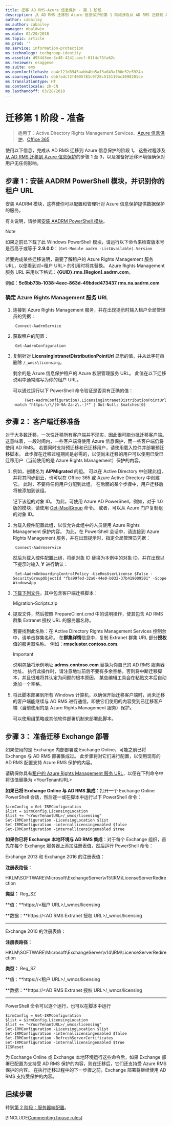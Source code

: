 ```yaml
---
title: 迁移 AD RMS-Azure 信息保护 - 第 1 阶段
description: 从 AD RMS 迁移到 Azure 信息保护的第 1 阶段涉及从 AD RMS 迁移到 Azure 信息保护中的步骤 1 至 3。
author: cabailey
ms.author: cabailey
manager: mbaldwin
ms.date: 02/20/2018
ms.topic: article
ms.prod: ''
ms.service: information-protection
ms.technology: techgroup-identity
ms.assetid: d954d3ee-3c48-4241-aecf-01f4c75fa62c
ms.reviewer: esaggese
ms.suite: ems
ms.openlocfilehash: ea4c121d8945aabb4bb5a13a043a100e32e5924a
ms.sourcegitcommit: dbbfadc72f4005f81c9f28c515119bc3098201ce
ms.translationtype: HT
ms.contentlocale: zh-CN
ms.lasthandoff: 03/28/2018
---
```

# <a name="migration-phase-1---preparation"></a>迁移第 1 阶段 - 准备

>适用于：Active Directory Rights Management Services、[Azure 信息保护](https://azure.microsoft.com/pricing/details/information-protection)、[Office 365](http://download.microsoft.com/download/E/C/F/ECF42E71-4EC0-48FF-AA00-577AC14D5B5C/Azure_Information_Protection_licensing_datasheet_EN-US.pdf)

使用以下信息，完成从 AD RMS 迁移到 Azure 信息保护的阶段 1。 这些过程涉及[从 AD RMS 迁移到 Azure 信息保护](migrate-from-ad-rms-to-azure-rms.md)的步骤 1 至 3，以及准备好迁移环境但确保对用户无任何影响。


## <a name="step-1-install-the-aadrm-powershell-module-and-identify-your-tenant-url"></a>步骤 1：安装 AADRM PowerShell 模块，并识别你的租户 URL

安装 AADRM 模块，这样使你可以配置和管理针对 Azure 信息保护提供数据保护的服务。

有关说明，请参阅[安装 AADRM PowerShell 模块](../deploy-use/install-powershell.md)。

> [!NOTE]
> 如果之前已下载了此 Windows PowerShell 模块，请运行以下命令来检查版本号是否高于或等于 **2.9.0.0**：`(Get-Module aadrm -ListAvailable).Version`

若要完成某些迁移说明，需要了解租户的 Azure Rights Management 服务 URL，以便看到对\<租户 URL\> 的引用时将其替换。 Azure Rights Management 服务 URL 采用以下格式：**{GUID}.rms.[Region].aadrm.com**。

例如：**5c6bb73b-1038-4eec-863d-49bded473437.rms.na.aadrm.com**

### <a name="to-identify-your-azure-rights-management-service-url"></a>确定 Azure Rights Management 服务 URL

1. 连接到 Azure Rights Management 服务，并在出现提示时输入租户全局管理员的凭据：
    
        Connect-AadrmService
    
2. 获取租户的配置：
    
        Get-AadrmConfiguration
    
3. 复制针对 **LicensingIntranetDistributionPointUrl** 显示的值，并从此字符串删除 `/_wmcs\licensing`。 
    
    剩余的是 Azure 信息保护租户的 Azure 权限管理服务 URL。 此值在以下迁移说明中通常缩写为你的租户 URL。
    
    可以通过运行以下 PowerShell 命令验证是否具有正确的值：
    
            (Get-AadrmConfiguration).LicensingIntranetDistributionPointUrl -match "https:\/\/[0-9A-Za-z\.-]*" | Out-Null; $matches[0]

## <a name="step-2-prepare-for-client-migration"></a>步骤 2： 客户端迁移准备

对于大多数迁移，一次性迁移所有客户端并不现实，因此很可能分批迁移客户端。 这意味着，一段时间内，一些客户端将使用 Azure 信息保护，而一些客户端仍将使用 AD RMS。 若要同时支持预迁移和已迁移用户，请使用载入控件并部署预迁移脚本。 此步骤在迁移过程期间是必需的，以便尚未迁移的用户可以使用已受已迁移用户（当前使用的是 Azure Rights Management）保护的内容。

1. 例如，创建名为 **AIPMigrated** 的组。 可以在 Active Directory 中创建此组，并将其同步到云，也可以在 Office 365 或 Azure Active Directory 中创建它。 此时，不要将任何用户分配到此组。 在后面的某个步骤中，用户迁移后将被添加到该组。

    记下该组的对象 ID。 为此，可使用 Azure AD PowerShell，例如，对于 1.0 版的模块，请使用 [Get-MsolGroup](/powershell/msonline/v1/Get-MsolGroup) 命令。 或者，可以从 Azure 门户复制组的对象 ID。

2. 为载入控件配置此组，以仅允许此组中的人员使用 Azure Rights Management 保护内容。 为此，在 PowerShell 会话中，请连接到 Azure Rights Management 服务，并在出现提示时，指定全局管理员凭据：

        Connect-Aadrmservice

    然后为载入控件配置此组，将组对象 ID 替换为本例中的对象 ID，并在出现以下提示时输入 **Y** 进行确认：

        Set-AadrmOnboardingControlPolicy -UseRmsUserLicense $False -SecurityGroupObjectId "fba99fed-32a0-44e0-b032-37b419009501" -Scope WindowsApp

3. [下载下列文件](https://go.microsoft.com/fwlink/?LinkId=524619)，其中包含客户端迁移脚本：
    
    Migration-Scripts.zip
    
4. 提取文件，然后按照 PrepareClient.cmd 中的说明操作，使其包含 AD RMS 群集 Extranet 授权 URL 的服务器名称。 
    
    若要找到此名称：在 Active Directory Rights Management Services 控制台中，请单击群集名称。 在**群集详情**信息中，复制 Extranet 群集 URL 部分**授权**值的服务器名称。 例如：**rmscluster.contoso.com**.

    > [!IMPORTANT]
    > 说明包括将示例地址 **adrms.contoso.com** 替换为你自己的 AD RMS 服务器地址。 执行此操作时，请注意地址前后不要有多余空格，否则将中断迁移脚本，并且很难将其认定为问题的根本原因。 某些编辑工具会在粘贴文本后自动添加一个空格。
    >

5. 将此脚本部署到所有 Windows 计算机，以确保开始迁移客户端时，尚未迁移的客户端能继续与 AD RMS 进行通信，即使它们使用的内容受到已迁移客户端（当前使用的是 Azure Rights Management 服务）保护。

    可以使用组策略或其他软件部署机制来部署此脚本。

## <a name="step-3-prepare-your-exchange-deployment-for-migration"></a>步骤 3： 准备迁移 Exchange 部署

如果使用的是 Exchange 内部部署或 Exchange Online，可能之前已将 Exchange 与 AD RMS 部署集成过。 此步骤将对它们进行配置，以使用现有的 AD RMS 配置支持 Azure RMS 保护的内容。 

请确保你具有[租户的 Azure Rights Management 服务 URL](migrate-from-ad-rms-phase1.md#to-identify-your-azure-rights-management-service-url)，以便在下列命令中将该值替换为 &lt;YourTenantURL&gt; 

**如果已将 Exchange Online 与 AD RMS 集成**：打开一个 Exchange Online PowerShell 会话，然后逐一或在脚本中运行以下 PowerShell 命令：

    $irmConfig = Get-IRMConfiguration
    $list = $irmConfig.LicensingLocation
    $list += "<YourTenantURL>/_wmcs/licensing"
    Set-IRMConfiguration -LicensingLocation $list
    Set-IRMConfiguration -internallicensingenabled $false
    Set-IRMConfiguration -internallicensingenabled $true 

**如果你已将 Exchange 本地环境与 AD RMS 集成**：对于每个 Exchange 组织，首先在每个 Exchange 服务器上添加注册表值，然后运行 PowerShell 命令： 

Exchange 2013 和 Exchange 2016 的注册表值：

**注册表路径：**

HKLM\SOFTWARE\Microsoft\ExchangeServer\v15\IRM\LicenseServerRedirection

**类型：** Reg_SZ

**值：**https://\<租户 URL\>/_wmcs/licensing

**数据：**https://\<AD RMS Extranet 授权 URL\>/_wmcs/licensing

---

Exchange 2010 的注册表值：

**注册表路径：**

HKLM\SOFTWARE\Microsoft\ExchangeServer\v14\IRM\LicenseServerRedirection

**类型：** Reg_SZ

**值：**https://\<租户 URL\>/_wmcs/licensing

**数据：**https://\<AD RMS Extranet 授权 URL>/_wmcs/licensing

---

PowerShell 命令可以逐个运行，也可以在脚本中运行

    $irmConfig = Get-IRMConfiguration
    $list = $irmConfig.LicensingLocation
    $list += "<YourTenantURL>/_wmcs/licensing"
    Set-IRMConfiguration -LicensingLocation $list
    Set-IRMConfiguration -internallicensingenabled $false
    Set-IRMConfiguration -RefreshServerCertificates
    Set-IRMConfiguration -internallicensingenabled $true
    IISReset


为 Exchange Online 或 Exchange 本地环境运行这些命令后，如果 Exchange 部署已配置为支持受 AD RMS 保护的内容，则在迁移后，它们还支持受 Azure RMS 保护的内容。 在执行迁移过程中的下一步骤之前，Exchange 部署将继续使用 AD RMS 支持受保护的内容。


## <a name="next-steps"></a>后续步骤
转到[第 2 阶段：服务器端配置](migrate-from-ad-rms-phase2.md)。

[!INCLUDE[Commenting house rules](../includes/houserules.md)]
